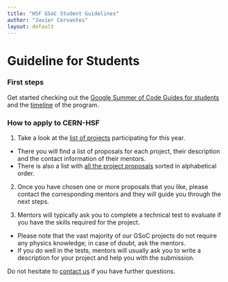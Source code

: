```yaml
---
title: "HSF GSoC Student Guidelines"
author: "Javier Cervantes"
layout: default
---
```


# Guideline for Students

### First steps

Get started checking out the [Google Summer of Code Guides for students](https://google.github.io/gsocguides/student/) and the [timeline](https://developers.google.com/open-source/gsoc/timeline) of the program.

### How to apply to CERN-HSF

1. Take a look at the [list of projects](/activities/gsoc.html#projects-in-2019) participating for this year.
  * There you will find a list of proposals for each project, their description and the contact information of their mentors.
  * There is also a list with [all the project proposals](http://hepsoftwarefoundation.org/gsoc/2019/summary.html) sorted in alphabetical order.

2. Once you have chosen one or more proposals that you like, please contact the corresponding mentors and they will guide you through the next steps.

3. Mentors will typically ask you to complete a technical test to evaluate if you have the skills required for the project.
  * Please note that the vast majority of our GSoC projects do not require any physics knowledge; in case of doubt, ask the mentors.
  * If you do well in the tests, mentors will usually ask you to write a description for your project and help you with the submission.

Do not hesitate to [contact us](mailto:hep-software-foundation-google-summer-of-code@googlegroups.com) if you have further questions.
